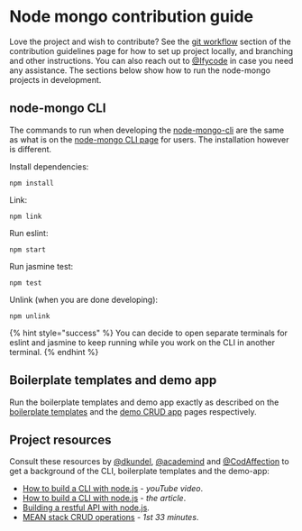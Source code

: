 # Node mongo contribution guide

Love the project and wish to contribute? See the [git workflow](https://code-collabo.gitbook.io/doc/collabo-guidelines/contributing#git-workflow) section of the contribution guidelines page for how to set up project locally, and branching and other instructions. You can also reach out to [@Ifycode](https://github.com/Ifycode) in case you need any assistance. The sections below show how to run the node-mongo projects in development.

## node-mongo CLI

The commands to run when developing the [node-mongo-cli](https://github.com/code-collabo/node-mongo-cli) are the same as what is on the [node-mongo CLI page](https://code-collabo.gitbook.io/node-mongo/) for users. The installation however is different.

Install dependencies:

```
npm install
```

Link:

```
npm link
```

Run eslint:

```
npm start
```

Run jasmine test:

```
npm test
```

Unlink (when you are done developing):

```
npm unlink
```

{% hint style="success" %}
You can decide to open separate terminals for eslint and jasmine to keep running while you work on the CLI in another terminal.
{% endhint %}

## Boilerplate templates and demo app

Run the boilerplate templates and demo app exactly as described on the [boilerplate templates](https://code-collabo.gitbook.io/node-mongo/boilerplate-templates) and the [demo CRUD app](https://code-collabo.gitbook.io/node-mongo/demo-crud-app) pages respectively.

## Project resources

Consult these resources by [@dkundel](https://github.com/dkundel), [@academind](https://github.com/academind) and [@CodAffection](https://github.com/CodAffection) to get a background of the CLI, boilerplate templates and the demo-app:

* [How to build a CLI with node.js](https://youtu.be/s2h28p4s-Xs) - _youTube video_.
* [How to build a CLI with node.js](https://www.twilio.com/blog/how-to-build-a-cli-with-node-js) - _the article_.
* [Building a restful API with node.js](https://academind.com/tutorials/building-a-restful-api-with-nodejs/).
* [MEAN stack CRUD operations](https://youtu.be/UYh6EvpQquw) - _1st 33 minutes_.

